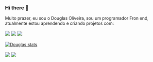 ### Hi there 👋

Muito prazer, eu sou o Douglas Oliveira, sou um programador Fron end, atualmente estou aprendendo e criando projetos com:
<br>
<br>
<img src="https://img.shields.io/badge/HTML5-E34F26?style=for-the-badge&logo=html5&logoColor=white">
<img src="https://img.shields.io/badge/CSS3-1572B6?style=for-the-badge&logo=css3&logoColor=white">
<img src="https://img.shields.io/badge/JavaScript-323330?style=for-the-badge&logo=javascript&logoColor=F7DF1E">
<br>
<br>
[![Douglas stats](https://github-readme-stats.vercel.app/api?username=Douglasl10)](https://github.com/anuraghazra/github-readme-stats)
<br>
<br>
<a hrf="https://www.linkedin.com/in/douglas-oliveira-pagina/"><img src="https://img.shields.io/badge/LinkedIn-0077B5?style=for-the-badge&logo=linkedin&logoColor=white">
<a href="https://www.instagram.com/_douglasl10/"><img src="https://img.shields.io/badge/Instagram-E4405F?style=for-the-badge&logo=instagram&logoColor=white">
